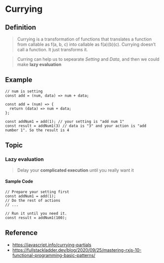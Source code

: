 # Currying
## Definition
> Currying is a transformation of functions that translates a function from callable as f(a, b, c) into callable as f(a)(b)(c). 
> Currying doesn’t call a function. It just transforms it.

> Curring can help us to sepearate *Setting* and *Data*, and then we could make **lazy evaluation**

## Example
```
// num is setting
const add = (num, data) => num + data;

const add = (num) => {
  return (data) => num + data;
};

const addNum1 = add(1); // your setting is "add num 1"
const result = addNum1(3) // data is "3" and your action is "add number 1". So the result is 4
```

## Topic
### Lazy evaluation
> Delay your **complicated execution** until you really want it

#### Sample Code
```
// Prepare your setting first
const addNum1 = add(1);
// Do the rest of actions
// ...

// Run it until you need it.
const result = addNum1(100);
```

## Reference
- https://javascript.info/currying-partials
- https://fullstackladder.dev/blog/2020/09/25/mastering-rxjs-10-functional-programming-basic-patterns/
